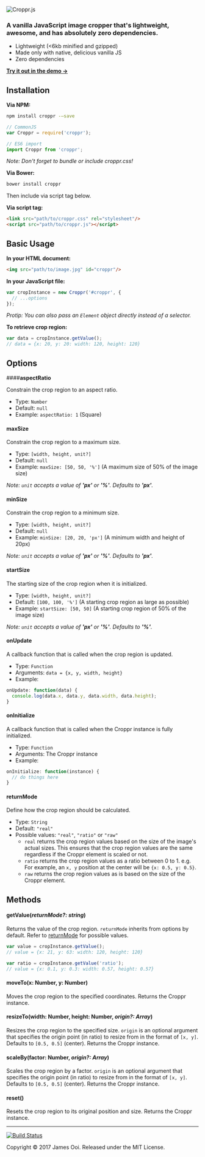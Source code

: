 ![Croppr.js](https://raw.githubusercontent.com/jamesssooi/Croppr.js/master/assets/logo.png)

### A vanilla JavaScript image cropper that's lightweight, awesome, and has absolutely zero dependencies.

* Lightweight (<6kb minified and gzipped)
* Made only with native, delicious vanilla JS
* Zero dependencies

**[Try it out in the demo →](https://jamesssooi.github.io/Croppr.js)**

## Installation

**Via NPM:**

```bash
npm install croppr -—save
```

```javascript
// CommonJS
var Croppr = require('croppr');

// ES6 import
import Croppr from 'croppr';
```
_Note: Don't forget to bundle or include croppr.css!_

**Via Bower:**
```bash
bower install croppr
```
Then include via script tag below.

**Via script tag:**

```html
<link src="path/to/croppr.css" rel="stylesheet"/>
<script src="path/to/croppr.js"></script>
```


## Basic Usage

**In your HTML document:**

```html
<img src="path/to/image.jpg" id="croppr"/>
```

**In your JavaScript file:**

```javascript
var cropInstance = new Croppr('#croppr', {
  // ...options
});
```

_Protip: You can also pass an `Element` object directly instead of a selector._

**To retrieve crop region:**

```javascript
var data = cropInstance.getValue();
// data = {x: 20, y: 20: width: 120, height: 120}
```



## Options

####**aspectRatio**

Constrain the crop region to an aspect ratio.

* Type: `Number`
* Default: `null`
* Example: `aspectRatio: 1` (Square)



#### **maxSize**

Constrain the crop region to a maximum size.

* Type: `[width, height, unit?]`
* Default: `null`
* Example: `maxSize: [50, 50, '%']` (A maximum size of 50% of the image size)

_Note: `unit` accepts a value of **'px'** or **'%'**. Defaults to **'px'**._



#### **minSize**

Constrain the crop region to a minimum size.

- Type: `[width, height, unit?]`
- Default: `null`
- Example: `minSize: [20, 20, 'px']` (A minimum width and height of 20px)

_Note: `unit` accepts a value of **'px'** or **'%'**. Defaults to **'px'**._



#### **startSize**

The starting size of the crop region when it is initialized.

- Type: `[width, height, unit?]`
- Default: `[100, 100, '%']` (A starting crop region as large as possible)
- Example: `startSize: [50, 50]` (A starting crop region of 50% of the image size)

_Note: `unit` accepts a value of **'px'** or **'%'**. Defaults to **'%'**._



#### **onUpdate**

A callback function that is called when the crop region is updated.

* Type: `Function`
* Arguments: `data = {x, y, width, height}`
* Example:
```javascript
onUpdate: function(data) {
  console.log(data.x, data.y, data.width, data.height);
}
```

#### onInitialize

A callback function that is called when the Croppr instance is fully initialized.

* Type: `Function`
* Arguments: The Croppr instance
* Example:
```javascript
onInitialize: function(instance) {
  // do things here
}
```


#### **returnMode**

Define how the crop region should be calculated.

* Type: `String`
* Default: `"real"`
* Possible values: `"real"`, `"ratio"` or `"raw"`
  * `real` returns the crop region values based on the size of the image's actual sizes. This ensures that the crop region values are the same regardless if the Croppr element is scaled or not.
  * `ratio` returns the crop region values as a ratio between 0 to 1. e.g. For example, an `x, y` position at the center will be `{x: 0.5, y: 0.5}`.
  * `raw` returns the crop region values as is based on the size of the Croppr element.



## Methods

#### getValue(_returnMode?: string_)

Returns the value of the crop region. `returnMode` inherits from options by default. Refer to [returnMode](#returnmode) for possible values.

```javascript
var value = cropInstance.getValue();
// value = {x: 21, y: 63: width: 120, height: 120}

var ratio = cropInstance.getValue('ratio');
// value = {x: 0.1, y: 0.3: width: 0.57, height: 0.57}
```

#### moveTo(x: Number, y: Number)

Moves the crop region to the specified coordinates. Returns the Croppr instance.

#### resizeTo(width: Number, height: Number, _origin?: Array_)

Resizes the crop region to the specified size. `origin` is an optional argument that specifies the origin point (in ratio) to resize from in the format of `[x, y]`. Defaults to `[0.5, 0.5]` (center). Returns the Croppr instance.

#### scaleBy(factor: Number, _origin?: Array_)

Scales the crop region by a factor. `origin` is an optional argument that specifies the origin point (in ratio) to resize from in the format of `[x, y]`. Defaults to `[0.5, 0.5]` (center). Returns the Croppr instance.

#### reset()

Resets the crop region to its original position and size. Returns the Croppr instance.

- - -

[![Build Status](https://travis-ci.org/jamesssooi/Croppr.js.svg?branch=master)](https://travis-ci.org/jamesssooi/Croppr.js)

Copyright © 2017 James Ooi.
Released under the MIT License.
